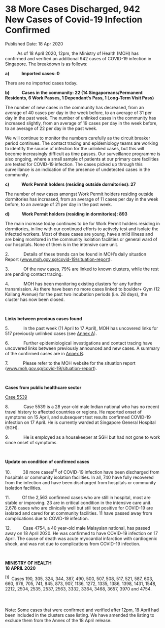 <html>
    <meta http-equiv="Content-Type" content="text/html; charset=utf-8"/>
    <meta charset="utf-8"/>
    <title>38 More Cases Discharged, 942 New Cases of Covid-19 Infection Confirmed</title>
    <body><h1>38 More Cases Discharged, 942 New Cases of Covid-19 Infection Confirmed</h1>
    <p>Published Date: 18 Apr 2020</p> <p>&nbsp;&nbsp;&nbsp;&nbsp;&nbsp;&nbsp;&nbsp;&nbsp;&nbsp; As of 18 April 2020, 12pm, the Ministry of Health (MOH) has confirmed and verified an additional 942 cases of COVID-19 infection in Singapore. The breakdown is as follows: </p><p><strong>a)&nbsp;&nbsp;&nbsp;&nbsp;&nbsp;&nbsp;&nbsp;&nbsp;&nbsp;&nbsp;&nbsp; Imported cases: 0 </strong></p><p>There are no imported cases today.&nbsp;&nbsp; </p><p><strong>b)&nbsp;&nbsp;&nbsp;&nbsp;&nbsp;&nbsp;&nbsp;&nbsp;&nbsp;&nbsp;&nbsp; Cases in the community: 22 (14 Singaporeans/Permanent Residents, 6 Work Passes, 1 Dependant’s Pass, 1 Long-Term Visit Pass)</strong></p><p>The number of new cases in the community has decreased, from an average of 40 cases per day in the week before, to an average of 31 per day in the past week. The number of unlinked cases in the community has increased slightly, from an average of 19 cases per day in the week before, to an average of 22 per day in the past week.&nbsp; </p><p>We will continue to monitor the numbers carefully as the circuit breaker period continues. The contact tracing and epidemiology teams are working to identify the source of infection for the unlinked cases, but this will become increasingly difficult as time passes. Our surveillance programme is also ongoing, where a small sample of patients at our primary care facilities are tested for COVID-19 infection. The cases picked up through this surveillance is an indication of the presence of undetected cases in the community.</p><p><strong>c)&nbsp;&nbsp;&nbsp;&nbsp;&nbsp;&nbsp;&nbsp;&nbsp;&nbsp;&nbsp;&nbsp; Work Permit holders (residing outside dormitories): 27</strong></p><p>The number of new cases amongst Work Permit holders residing outside dormitories has increased, from an average of 11 cases per day in the week before, to an average of 21 per day in the past week.&nbsp; </p><p><strong>d)&nbsp;&nbsp;&nbsp;&nbsp;&nbsp;&nbsp;&nbsp;&nbsp;&nbsp;&nbsp;&nbsp; Work Permit holders (residing in dormitories): 893</strong></p><p>The main increase today continues to be for Work Permit holders residing in dormitories, in line with our continued efforts to actively test and isolate the infected workers. Most of these cases are young, have a mild illness and are being monitored in the community isolation facilities or general ward of our hospitals. None of them is in the intensive care unit. </p><p>2.&nbsp;&nbsp;&nbsp;&nbsp;&nbsp;&nbsp;&nbsp;&nbsp;&nbsp;&nbsp;&nbsp; Details of these trends can be found in MOH’s daily situation Report (<a title="" href="http://www.moh.gov.sg/covid-19/situation-report" target="_blank" data-saferedirecturl="https://www.google.com/url?q=http://www.moh.gov.sg/covid-19/situation-report&amp;source=gmail&amp;ust=1587306923796000&amp;usg=AFQjCNEF7-crYThPiIRhiwjdx0vEYwH83w">www.moh.gov.sg/covid-19/<wbr>situation-report</a>). </p><p>3.&nbsp;&nbsp;&nbsp;&nbsp;&nbsp;&nbsp;&nbsp;&nbsp;&nbsp;&nbsp;&nbsp; Of the new cases, 79% are linked to known clusters, while the rest are pending contact tracing. </p><p>4.&nbsp;&nbsp;&nbsp;&nbsp;&nbsp;&nbsp;&nbsp;&nbsp;&nbsp;&nbsp;&nbsp; MOH has been monitoring existing clusters for any further transmission. As there have been no more cases linked to boulder+ Gym (12 Kallang Avenue) for the past two incubation periods (i.e. 28 days), the cluster has now been closed. </p><p>&nbsp;</p><p><strong>Links between previous cases found</strong></p><p>5.&nbsp;&nbsp;&nbsp;&nbsp;&nbsp;&nbsp;&nbsp;&nbsp;&nbsp;&nbsp;&nbsp; In the past week (11 April to 17 April), MOH has uncovered links for 517 previously unlinked cases (see <a title="Annex A" href="/docs/librariesprovider5/pressroom/annex-a9aa73f32ea744f49936bfc43b3612c43.pdf?sfvrsn=304054e0_2">Annex A</a>). </p><p>6.&nbsp;&nbsp;&nbsp;&nbsp;&nbsp;&nbsp;&nbsp;&nbsp;&nbsp;&nbsp;&nbsp; Further epidemiological investigations and contact tracing have uncovered links between previously announced and new cases. A summary of the confirmed cases are in <a title="Annex B" href="/docs/librariesprovider5/pressroom/annex-b-18-4.pdf?sfvrsn=7ab584c8_2">Annex B</a>.</p><p>7.&nbsp;&nbsp;&nbsp;&nbsp;&nbsp;&nbsp;&nbsp;&nbsp;&nbsp;&nbsp;&nbsp; Please refer to the MOH website for the situation report (<a title="" href="http://www.moh.gov.sg/covid-19/situation-report" target="_blank" data-saferedirecturl="https://www.google.com/url?q=http://www.moh.gov.sg/covid-19/situation-report&amp;source=gmail&amp;ust=1587306923796000&amp;usg=AFQjCNEF7-crYThPiIRhiwjdx0vEYwH83w">www.moh.gov.sg/covid-19/<wbr>situation-report</a>). </p><p>&nbsp;</p><p><strong>Cases from public healthcare sector</strong></p><p><u></u><u>Case 5539 </u></p><p>8.&nbsp;&nbsp;&nbsp;&nbsp;&nbsp;&nbsp;&nbsp;&nbsp;&nbsp;&nbsp;&nbsp; Case 5539 is a 28 year-old male Indian national who has no recent travel history to affected countries or regions. He reported onset of symptoms on 15 April, and subsequent test results confirmed COVID-19 infection on 17 April. He is currently warded at Singapore General Hospital (SGH).</p><p>9.&nbsp;&nbsp;&nbsp;&nbsp;&nbsp;&nbsp;&nbsp;&nbsp;&nbsp;&nbsp;&nbsp; He is employed as a housekeeper at SGH but had not gone to work since onset of symptoms.</p><p>&nbsp;</p><p><strong>Update on condition of confirmed cases</strong></p><p>10.&nbsp;&nbsp;&nbsp;&nbsp;&nbsp;&nbsp;&nbsp;&nbsp;&nbsp; 38 more cases<sup>[1] </sup>of COVID-19 infection have been discharged from hospitals or community isolation facilities. In all, 740 have fully recovered from the infection and have been discharged from hospitals or community isolation facilities. </p><p>11.&nbsp;&nbsp;&nbsp;&nbsp;&nbsp;&nbsp;&nbsp;&nbsp;&nbsp; Of the 2,563 confirmed cases who are still in hospital, most are stable or improving. 23 are in critical condition in the intensive care unit. 2,678 cases who are clinically well but still test positive for COVID-19 are isolated and cared for at community facilities. 11 have passed away from complications due to COVID-19 infection.</p><p>12.&nbsp;&nbsp;&nbsp;&nbsp;&nbsp;&nbsp;&nbsp;&nbsp;&nbsp; Case 4754, a 40 year-old male Malaysian national, has passed away on 18 April 2020. He was confirmed to have COVID-19 infection on 17 April. The cause of death was acute myocardial infarction with cardiogenic shock, and was not due to complications from COVID-19 infection.</p><p>&nbsp;&nbsp;</p><p><strong>MINISTRY OF HEALTH<br>18 APRIL 2020</strong></p><p><sup>[1]&nbsp;</sup> Cases 190, 305, 324, 344, 387, 490, 500, 507, 508, 517, 521, 587, 603, 660, 676, 705, 741, 845, 873, 907, 1136, 1272, 1335, 1386, 1398, 1431, 1548, 2212, 2504, 2535, 2537, 2563, 3332, 3364, 3468, 3657, 3970 and 4754.<br><br><br><br>Note: Some cases that were confirmed and verified after 12pm, 18 April had been included in the clusters case listing. We have amended the listing to exclude them from the Annex of the 18 April release.</p></body>
</html>